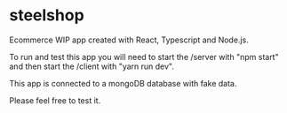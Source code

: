# steelshop
Ecommerce WIP app created with React, Typescript and Node.js. 

To run and test this app you will need to start the /server with "npm start" and then start the /client with "yarn run dev".

This app is connected to a mongoDB database with fake data.

Please feel free to test it.
